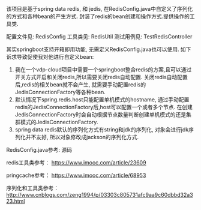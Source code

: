 该项目是基于spring data redis, 和 jedis, 在RedisConfig.java中自定义了序列化的方式和各种bean的产生方式.
封装了redis的bean创建和操作方式.提供操作的工具类.

配置文件见:
RedisConfig
工具类见:
RedisUtil
测试用例见:
TestRedisController

其实springboot支持开箱即用功能, 无需定义RedisConfig.java也可以使用.
如下诉求导致促使我对他进行自定义bean:

1. 我在一个vdp-cloud项目中需要一个springboot整合redis的方案,且可以通过开关方式开启和关闭redis,所以需要关闭redis自动配置.
   关闭redis自动配置后,redis的相关bean就不会产生, 就需要手动配置redis的JedisConnectionFactory等各种bean.
2. 默认情况下spring.redis.host只能配置单机模式的hostname, 通过手动配置redis的JedisConnectionFactory后,host可以配置一个或者多个节点.
   在创建JedisConnectionFactory时会自动根据节点数量判断创建单机模式的还是集群模式的JedisConnectionFactory.
3. spring data redis默认的序列化方式有string和jdk的序列化, 对象会进行jdk序列化并不友好, 所以对象修改成jackson的序列化方式.

RedisConfig.java参考:
源码

redis工具类参考：
https://www.imooc.com/article/23609

pringcache参考：
https://www.imooc.com/article/68953

序列化和工具类参考：
http://www.cnblogs.com/zeng1994/p/03303c805731afc9aa9c60dbbd32a323.html

